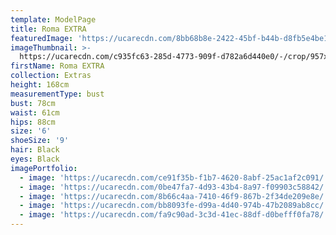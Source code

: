 ```yaml
---
template: ModelPage
title: Roma EXTRA
featuredImage: 'https://ucarecdn.com/8bb68b8e-2422-45bf-b44b-d8fb5e4be199/'
imageThumbnail: >-
  https://ucarecdn.com/c935fc63-285d-4773-909f-d782a6d440e0/-/crop/957x1162/3,120/-/preview/
firstName: Roma EXTRA
collection: Extras
height: 168cm
measurementType: bust
bust: 78cm
waist: 61cm
hips: 88cm
size: '6'
shoeSize: '9'
hair: Black
eyes: Black
imagePortfolio:
  - image: 'https://ucarecdn.com/ce91f35b-f1b7-4620-8abf-25ac1af2c091/'
  - image: 'https://ucarecdn.com/0be47fa7-4d93-43b4-8a97-f09903c58842/'
  - image: 'https://ucarecdn.com/8b66c4aa-7410-46f9-867b-2f34de209e8e/'
  - image: 'https://ucarecdn.com/bb8093fe-d99a-4d40-974b-47b2089ab8cc/'
  - image: 'https://ucarecdn.com/fa9c90ad-3c3d-41ec-88df-d0befff0fa78/'
---
```


